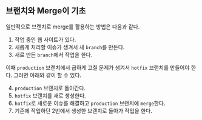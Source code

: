 ## 브랜치와 Merge이 기초

일반적으로 브랜치로 merge를 활용하는 방법은 다음과 같다.

1. 작업 중인 웹 사이트가 있다.
2. 새롭게 처리할 이슈가 생겨서 새 `branch`를 만든다.
3. 새로 만든 `branch`에서 작업을 한다.

이때 `production` 브랜치에서 급하게 고칠 문제가 생겨서 `hotfix` 브랜치를 만들어야 한다. 그러면 아래와 같이 할 수 있다.

4. `production` 브랜치로 돌아간다.
5. `hotfix` 브랜치를 새로 생성한다.
6. `hotfix`로 새로운 이슈를 해결하고 `production` 브랜치에 `merge`한다.
7. 기존에 작업하던 2번에서 생성한 브랜치로 돌아가 작업을 한다.
